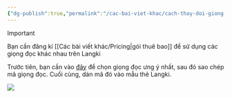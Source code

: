 ```yaml
---
{"dg-publish":true,"permalink":"/cac-bai-viet-khac/cach-thay-doi-giong-doc-trong-langki/"}
---
```


> [!Important]
> Bạn cần đăng kí [[Các bài viết khác/Pricing\|gói thuê bao]] để sử dụng các giọng đọc khác nhau trên Langki

Trước tiên, bạn cần vào [đây](https://mrntn161.github.io/Langki/text-to-speech.html) để chọn giọng đọc ưng ý nhất, sau đó sao chép mã giọng đọc. Cuối cùng, dán mã đó vào mẫu thẻ Langki.

![](https://i.imgur.com/Lj7Nq1r.png)
